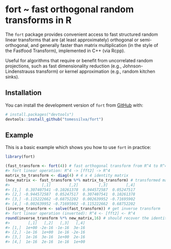 
<!-- README.md is generated from README.Rmd. Please edit that file -->

# fort ~ fast orthogonal random transforms in R

<!-- badges: start -->
<!-- badges: end -->

The `fort` package provides convenient access to fast structured random
linear transforms that are (at least approximately) orthogonal or
semi-orthogonal, and generally faster than matrix multiplication (in the
style of the Fastfood Transform), implemented in C++ (via Rcpp).

Useful for algorithms that require or benefit from uncorrelated random
projections, such as fast dimensionality reduction (e.g.,
Johnson-Lindenstrauss transform) or kernel approximation (e.g., random
kitchen sinks).

## Installation

You can install the development version of `fort` from
[GitHub](https://github.com/) with:

``` r
# install.packages("devtools")
devtools::install_github("tomessilva/fort")
```

## Example

This is a basic example which shows you how to use `fort` in practice:

``` r
library(fort)

(fast_transform <- fort(4)) # fast orthogonal transform from R^4 to R^4
#> fort linear operation: R^4 -> [fft2] -> R^4
matrix_to_transform <- diag(4) # 4 x 4 identity matrix
(new_matrix <- fast_transform %*% matrix_to_transform) # transformed matrix
#>              [,1]        [,2]         [,3]        [,4]
#> [1,]  0.307407541 -0.10261378  0.944572587  0.05247517
#> [2,] -0.944572587  0.05247517  0.307407541  0.10261378
#> [3,] -0.115222662 -0.68752202  0.002639952 -0.71695902
#> [4,] -0.002639952 -0.71695902 -0.115222662  0.68752202
(inverse_transform <- solve(fast_transform)) # get inverse transform
#> fort linear operation (inverted): R^4 <- [fft2] <- R^4
round(inverse_transform %*% new_matrix,16) # should recover the identity matrix
#>        [,1]   [,2]   [,3]   [,4]
#> [1,]  1e+00 -2e-16 -1e-16  3e-16
#> [2,] -1e-16  1e+00  1e-16 -2e-16
#> [3,]  1e-16  3e-16  1e+00  2e-16
#> [4,]  1e-16  2e-16  1e-16  1e+00
```
